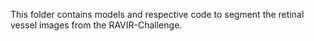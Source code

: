 This folder contains models and respective code to segment the retinal vessel images from the RAVIR-Challenge.
